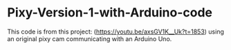 # Pixy-Version-1-with-Arduino-code

This code is from this project: (https://youtu.be/axsGV1K__Uk?t=1853) using an original pixy cam communicating with an Arduino Uno.
